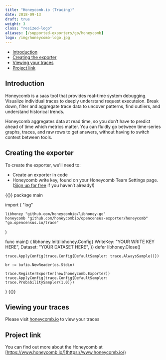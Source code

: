 ```yaml
---
title: "Honeycomb.io (Tracing)"
date: 2018-09-13
draft: true
weight: 3
class: "resized-logo"
aliases: [/supported-exporters/go/honeycomb]
logo: /img/honeycomb-logo.jpg
---
```


- [Introduction](#introduction)
- [Creating the exporter](#creating-the-exporter)
- [Viewing your traces](#viewing-your-traces)
- [Project link](#project-link)

## Introduction

Honeycomb is a saas tool that provides real-time system debugging. Visualize individual traces to deeply understand request executeion. Break down, filter and aggregate trace data to uncover patterns, find outliers, and understand historical trends.

Honeycomb aggregates data at read time, so you don’t have to predict ahead of time which metrics matter. You can fluidly go between time-series graphs, traces, and raw rows to get answers, without having to switch context between tools.

## Creating the exporter

To create the exporter, we'll need to:

- Create an exporter in code
- Honeycomb write key, found on your Honeycomb Team Settings page. ([Sign up for free](https://ui.honeycomb.io/signup) if you haven’t already!)

{{<highlight go>}}
package main

import (
    "log"
    
    libhoney "github.com/honeycombio/libhoney-go"
    honeycomb "github.com/honeycombio/opencensus-exporter/honeycomb"
    "go.opencensus.io/trace"

)

func main() {
    libhoney.Init(libhoney.Config{
		WriteKey: "YOUR WRITE KEY HERE",
		Dataset:  "YOUR DATASET HERE",
	})
	defer libhoney.Close()

    trace.ApplyConfig(trace.Config{DefaultSampler: trace.AlwaysSample()})

	br := bufio.NewReader(os.Stdin)

	trace.RegisterExporter(new(honeycomb.Exporter))
	trace.ApplyConfig(trace.Config{DefaultSampler: trace.ProbabilitySampler(1.0)})
}
{{</highlight>}}

## Viewing your traces

Please visit [honeycomb.io](https://ui.honeycomb.io/) to view your traces

## Project link

You can find out more about the Honeycomb at [https://www.honeycomb.io/](https://www.honeycomb.io/)
